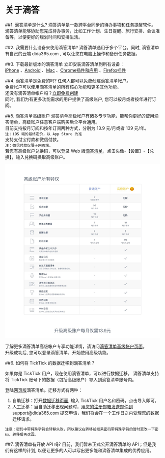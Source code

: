 # 关于滴答


##1.  滴答清单是什么?
滴答清单是一款跨平台同步的待办事项和任务提醒软件。
<br >滴答清单能够协助您完成待办事务，比如工作计划、生日提醒、旅行安排、会议准备等，以便更好的规划时间和安排生活。


##2.  我需要什么设备来使用滴答清单?
滴答清单通用于多个平台。同时, 滴答清单有自己的云端 dida365.com , 可以让您在电脑上操作和备份任务数据。

##3. 下载最新版本的滴答清单
立即安装滴答清单到所有设备：
<br >[iPhone](https://itunes.apple.com/cn/app/di-da-qing-dan-dai-ban-shi/id626144601?mt=8)
、[Android](https://www.dida365.com/static/getApp/download?type=apk)
、[Mac](https://dida365.com/static/getApp/download?type=mac)
、[Chrome插件和应用](http://www.dida365.com/about/crxDownload)
、[Firefox插件](https://addons.mozilla.org/zh-CN/firefox/addon/%E6%BB%B4%E7%AD%94%E6%B8%85%E5%8D%95/)


##4.  滴答清单是免费的吗?
任何人都可以免费创建滴答清单帐户。
<br >免费帐户可以使用滴答清单的所有核心功能和更多其他功能。
<br >还没有滴答清单帐户吗？[立即免费创建](https://dida365.com/signup)
<br >同时, 我们为有更多功能需求的用户提供了高级账户, 您可以按月或者按年进行订阅。

##5.  滴答清单高级账户
滴答清单高级帐户有诸多专享功能，能帮你更好的使用滴答清单，高级账户任意客户端购买后全平台通用。
<br >目前支持按月订阅和按年订阅两种方式，分别为 13.9 元/月或者 139 元/年。  
`注：iOS 端的最终定价，以 App Store 为准`
<br >支持支付宝付款和微信付款。  
`注：微信付款仅限于网页端。`
<br >若您有高级账户兑换码，可以登录 Web 版[滴答清单](https://dida365.com/)，点击头像-【设置】-【兑换】，输入兑换码换取高级账户。

![](wbe-vip.jpg)

了解更多滴答清单高级帐户专享功能详情，请访问[滴答清单高级帐户页面](https://www.dida365.com/about/upgrade)。
<br >升级成功后, 您可以登录滴答清单，开始使用高级功能。

##6.  如何将 TickTick 的数据迁移到滴答清单？

如果你是 TickTick 用户，现在使用滴答清单，可以进行数据迁移。 
滴答清单支持将 TickTick 账号下的数据（包括高级账户）导入到滴答清单账号内。   

登陆[网页版](https://dida365.com/)滴答清单。迁移方式有两种： 
1. 自助迁移：打开[数据迁移页面](http://dida365.com/import/#ticktick), 输入 TickTick 用户名和密码，点击导入即可。 
2. 人工迁移：当自助迁移出现问题时，用您的注册邮箱发送邮件到support@dida365.com 提交申请，我们将会在一个工作日之内受理您的数据迁移请求。

`注意：密码中带特殊字符会转移失败，所以建议在转移前如果密码带特殊字符的暂时更改一下密码，转移后再改回。`


##7.  滴答清单有开放 API 吗?
目前，我们暂未正式公开滴答清单的 API；但是我们有这样的计划, 以便让更多的人可以写出更多能和滴答清单集成的优秀应用。
